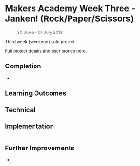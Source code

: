 # Makers Academy Week Three - Janken! (Rock/Paper/Scissors)
> 30 June - 01 July 2018

Third week (weekend) solo project.

[Full project details and user stories here.](https://github.com/makersacademy/rps-challenge/blob/master/README.md)

## Completion

*

## Learning Outcomes



## Technical



## Implementation

```shell

```

## Further Improvements

*
